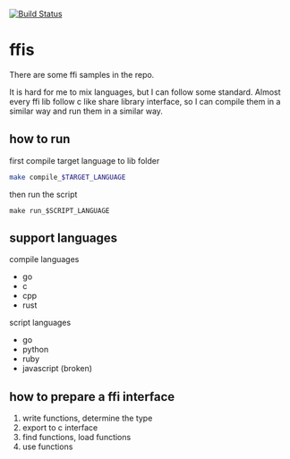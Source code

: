 [![Build Status](https://travis-ci.org/ppphp/ffis.svg?branch=master)](https://travis-ci.org/ppphp/ffis)

# ffis

There are some ffi samples in the repo.

It is hard for me to mix languages, but I can follow some standard. Almost every ffi lib follow c like share library interface, so I can compile them in a similar way and run them in a similar way.

## how to run

first compile target language to lib folder

```sh
make compile_$TARGET_LANGUAGE
```

then run the script

```
make run_$SCRIPT_LANGUAGE
```

## support languages

compile languages
- go
- c
- cpp
- rust

script languages
- go
- python
- ruby
- javascript (broken)

## how to prepare a ffi interface

1. write functions, determine the type
2. export to c interface
3. find functions, load functions
4. use functions


